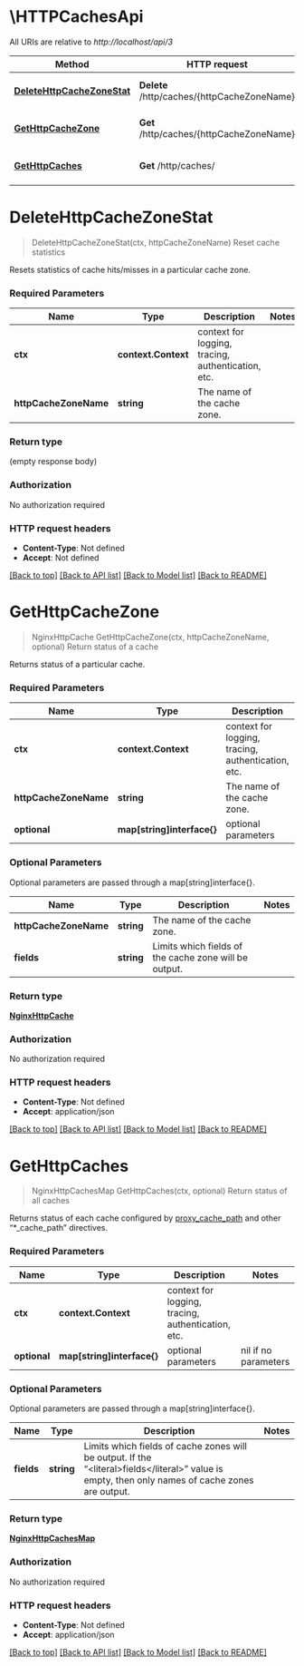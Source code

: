 # \HTTPCachesApi

All URIs are relative to *http://localhost/api/3*

Method | HTTP request | Description
------------- | ------------- | -------------
[**DeleteHttpCacheZoneStat**](HTTPCachesApi.md#DeleteHttpCacheZoneStat) | **Delete** /http/caches/{httpCacheZoneName} | Reset cache statistics
[**GetHttpCacheZone**](HTTPCachesApi.md#GetHttpCacheZone) | **Get** /http/caches/{httpCacheZoneName} | Return status of a cache
[**GetHttpCaches**](HTTPCachesApi.md#GetHttpCaches) | **Get** /http/caches/ | Return status of all caches


# **DeleteHttpCacheZoneStat**
> DeleteHttpCacheZoneStat(ctx, httpCacheZoneName)
Reset cache statistics

Resets statistics of cache hits/misses in a particular cache zone.

### Required Parameters

Name | Type | Description  | Notes
------------- | ------------- | ------------- | -------------
 **ctx** | **context.Context** | context for logging, tracing, authentication, etc.
  **httpCacheZoneName** | **string**| The name of the cache zone. | 

### Return type

 (empty response body)

### Authorization

No authorization required

### HTTP request headers

 - **Content-Type**: Not defined
 - **Accept**: Not defined

[[Back to top]](#) [[Back to API list]](../README.md#documentation-for-api-endpoints) [[Back to Model list]](../README.md#documentation-for-models) [[Back to README]](../README.md)

# **GetHttpCacheZone**
> NginxHttpCache GetHttpCacheZone(ctx, httpCacheZoneName, optional)
Return status of a cache

Returns status of a particular cache.

### Required Parameters

Name | Type | Description  | Notes
------------- | ------------- | ------------- | -------------
 **ctx** | **context.Context** | context for logging, tracing, authentication, etc.
  **httpCacheZoneName** | **string**| The name of the cache zone. | 
 **optional** | **map[string]interface{}** | optional parameters | nil if no parameters

### Optional Parameters
Optional parameters are passed through a map[string]interface{}.

Name | Type | Description  | Notes
------------- | ------------- | ------------- | -------------
 **httpCacheZoneName** | **string**| The name of the cache zone. | 
 **fields** | **string**| Limits which fields of the cache zone will be output. | 

### Return type

[**NginxHttpCache**](NginxHTTPCache.md)

### Authorization

No authorization required

### HTTP request headers

 - **Content-Type**: Not defined
 - **Accept**: application/json

[[Back to top]](#) [[Back to API list]](../README.md#documentation-for-api-endpoints) [[Back to Model list]](../README.md#documentation-for-models) [[Back to README]](../README.md)

# **GetHttpCaches**
> NginxHttpCachesMap GetHttpCaches(ctx, optional)
Return status of all caches

Returns status of each cache configured by [proxy_cache_path](https://nginx.org/en/docs/http/ngx_http_proxy_module.html#proxy_cache_path) and other “<literal>*_cache_path</literal>” directives.

### Required Parameters

Name | Type | Description  | Notes
------------- | ------------- | ------------- | -------------
 **ctx** | **context.Context** | context for logging, tracing, authentication, etc.
 **optional** | **map[string]interface{}** | optional parameters | nil if no parameters

### Optional Parameters
Optional parameters are passed through a map[string]interface{}.

Name | Type | Description  | Notes
------------- | ------------- | ------------- | -------------
 **fields** | **string**| Limits which fields of cache zones will be output. If the “&lt;literal&gt;fields&lt;/literal&gt;” value is empty, then only names of cache zones are output. | 

### Return type

[**NginxHttpCachesMap**](NginxHTTPCachesMap.md)

### Authorization

No authorization required

### HTTP request headers

 - **Content-Type**: Not defined
 - **Accept**: application/json

[[Back to top]](#) [[Back to API list]](../README.md#documentation-for-api-endpoints) [[Back to Model list]](../README.md#documentation-for-models) [[Back to README]](../README.md)

